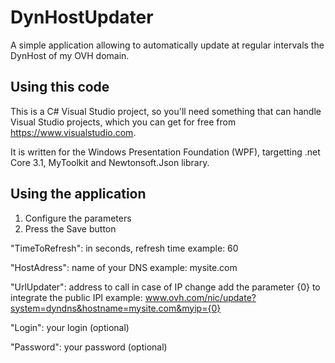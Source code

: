 # DynHostUpdater
A simple application allowing to automatically update at regular intervals the DynHost of my OVH domain.

## Using this code ##
This is a C# Visual Studio project, so you'll need something that can handle Visual Studio projects, which you can get for free from https://www.visualstudio.com.

It is written for the Windows Presentation Foundation (WPF), targetting .net Core 3.1, MyToolkit and Newtonsoft.Json library.

## Using the application ##
1. Configure the parameters
2. Press the Save button

"TimeToRefresh": in seconds, refresh time example: 60

"HostAdress": name of your DNS example: mysite.com

"UrlUpdater": address to call in case of IP change add the parameter {0} to integrate the public IPI example: www.ovh.com/nic/update?system=dyndns&hostname=mysite.com&myip={0}

"Login": your login (optional)

"Password": your password (optional)

